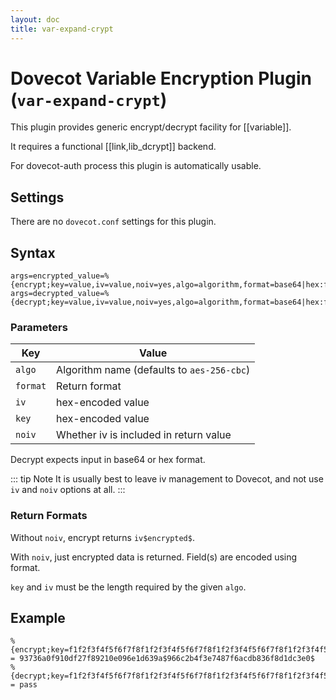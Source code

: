 ```yaml
---
layout: doc
title: var-expand-crypt
---
```


# Dovecot Variable Encryption Plugin (`var-expand-crypt`)

This plugin provides generic encrypt/decrypt facility for [[variable]].

It requires a functional [[link,lib_dcrypt]] backend.

For dovecot-auth process this plugin is automatically usable.

## Settings

There are no `dovecot.conf` settings for this plugin.

## Syntax

```[dovecot.conf]
args=encrypted_value=%{encrypt;key=value,iv=value,noiv=yes,algo=algorithm,format=base64|hex:field}
args=decrypted_value=%{decrypt;key=value,iv=value,noiv=yes,algo=algorithm,format=base64|hex:field}
```

### Parameters

| Key | Value |
| --- | ----- |
| `algo` | Algorithm name (defaults to `aes-256-cbc`) |
| `format` | Return format |
| `iv` | hex-encoded value |
| `key` | hex-encoded value |
| `noiv` | Whether iv is included in return value |

Decrypt expects input in base64 or hex format.

::: tip Note
It is usually best to leave iv management to Dovecot, and not use
`iv` and `noiv` options at all.
:::

### Return Formats

Without `noiv`, encrypt returns `iv$encrypted$`.

With `noiv`, just encrypted data is returned. Field(s) are encoded using
format.

`key` and `iv` must be the length required by the given `algo`.

## Example

```
%{encrypt;key=f1f2f3f4f5f6f7f8f1f2f3f4f5f6f7f8f1f2f3f4f5f6f7f8f1f2f3f4f5f6f7f8:password} = 93736a0f910df27f89210e096e1d639a$966c2b4f3e7487f6acdb836f8d1dc3e0$
%{decrypt;key=f1f2f3f4f5f6f7f8f1f2f3f4f5f6f7f8f1f2f3f4f5f6f7f8f1f2f3f4f5f6f7f8:encrypted} = pass
```
